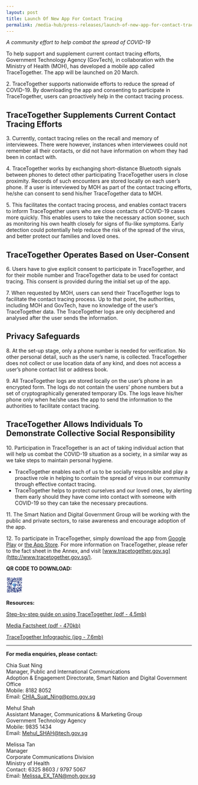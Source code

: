 ```yaml
---
layout: post
title: Launch Of New App For Contact Tracing
permalink: /media-hub/press-releases/launch-of-new-app-for-contact-tracing
---
```


_A community effort to help combat the spread of COVID-19_

To help support and supplement current contact tracing efforts, Government Technology Agency (GovTech), in collaboration with the Ministry of Health (MOH), has developed a mobile app called TraceTogether. The app will be launched on 20 March.

2\. TraceTogether supports nationwide efforts to reduce the spread of COVID-19. By downloading the app and consenting to participate in TraceTogether, users can proactively help in the contact tracing process.

## TraceTogether Supplements Current Contact Tracing Efforts

3\. Currently, contact tracing relies on the recall and memory of interviewees. There were however, instances when interviewees could not remember all their contacts, or did not have information on whom they had been in contact with.

4\. TraceTogether works by exchanging short-distance Bluetooth signals between phones to detect other participating TraceTogether users in close proximity. Records of such encounters are stored locally on each user’s phone. If a user is interviewed by MOH as part of the contact tracing efforts, he/she can consent to send his/her TraceTogether data to MOH.

5\. This facilitates the contact tracing process, and enables contact tracers to inform TraceTogether users who are close contacts of COVID-19 cases more quickly. This enables users to take the necessary action sooner, such as monitoring his own health closely for signs of flu-like symptoms. Early detection could potentially help reduce the risk of the spread of the virus, and better protect our families and loved ones.

## TraceTogether Operates Based on User-Consent

6\. Users have to give explicit consent to participate in TraceTogether, and for their mobile number and TraceTogether data to be used for contact tracing. This consent is provided during the initial set up of the app.

7\. When requested by MOH, users can send their TraceTogether logs to facilitate the contact tracing process. Up to that point, the authorities, including MOH and GovTech, have no knowledge of the user’s TraceTogether data. The TraceTogether logs are only deciphered and analysed after the user sends the information.

## Privacy Safeguards

8\. At the set-up stage, only a phone number is needed for verification. No other personal detail, such as the user’s name, is collected. TraceTogether does not collect or use location data of any kind, and does not access a user’s phone contact list or address book.

9\. All TraceTogether logs are stored locally on the user’s phone in an encrypted form. The logs do not contain the users’ phone numbers but a set of cryptographically generated temporary IDs. The logs leave his/her phone only when he/she uses the app to send the information to the authorities to facilitate contact tracing.

## TraceTogether Allows Individuals To Demonstrate Collective Social Responsibility

10\. Participation in TraceTogether is an act of taking individual action that will help us combat the COVID-19 situation as a society, in a similar way as we take steps to maintain personal hygiene.

  * TraceTogether enables each of us to be socially responsible and play a proactive role in helping to contain the spread of virus in our community through effective contact tracing.
  * TraceTogether helps to protect ourselves and our loved ones, by alerting them early should they have come into contact with someone with COVID-19 so they can take the necessary precautions.

11\. The Smart Nation and Digital Government Group will be working with the public and private sectors, to raise awareness and encourage adoption of the app.

12\. To participate in TraceTogether, simply download the app from  [Google Play](https://play.google.com/store/apps/details?id=sg.gov.tech.bluetrace&hl=en)  or  [the App Store](https://apps.apple.com/us/app/tracetogether/id1498276074). For more information on TraceTogether, please refer to the fact sheet in the Annex, and visit  [www.tracetogether.gov.sg](http://www.tracetogether.gov.sg/).

**QR CODE TO DOWNLOAD:**

<div style="width:30%"> 
<img src="/files/press-releases/2020/QR-code-TT-20-mar-2020.jpeg" alt="trace together qr code for app download" style="width:30%">
</div>
 
**Resources:**

[Step-by-step guide on using TraceTogether (pdf - 4.5mb)](/files/press-releases/2020/tracetogether-step-by-step-guide.pdf)

[Media Factsheet (pdf - 470kb)](/files/press-releases/2020/sndgg-tracetogether-media-factsheet-20-mar-20.pdf)

[TraceTogether Infographic (jpg - 7.6mb)](/files/press-releases/2020/tracetogether-infographic-20-mar-2020.jpeg)

---

**For media enquiries, please contact:**

Chia Suat Ning<br>
Manager, Public and International Communications<br>
Adoption & Engagement Directorate, Smart Nation and Digital Government Office<br>
Mobile: 8182 8052<br>
Email:  [CHIA_Suat_Ning@pmo.gov.sg](mailto:CHIA_Suat_Ning@pmo.gov.sg)

Mehul Shah<br>
Assistant Manager, Communications & Marketing Group<br>
Government Technology Agency<br>
Mobile: 9835 1434<br>
Email:  [Mehul_SHAH@tech.gov.sg](mailto:Mehul_SHAH@tech.gov.sg)

Melissa Tan<br>
Manager<br>
Corporate Communications Division<br>
Ministry of Health<br>
Contact: 6325 8603 / 9797 5067<br>
Email:  [Melissa_EX_TAN@moh.gov.sg](mailto:Melissa_EX_TAN@moh.gov.sg)
